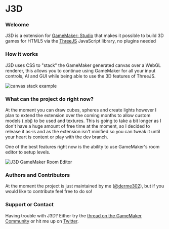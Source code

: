 J3D
===

### Welcome
J3D is a extension for [GameMaker: Studio](http://www.yoyogames.com/studio) that makes it possible to build 3D games for HTML5 via the [ThreeJS](http://threejs.org/) JavaScript library, no plugins needed

### How it works
J3D uses CSS to "stack" the GameMaker generated canvas over a WebGL renderer, this allows you to continue using GameMaker for all your input controls, AI and GUI while being able to use the 3D features of ThreeJS.

![canvas stack example](https://raw.githubusercontent.com/derme302/j3d/master/docs/web_canvas_stack.png)

### What can the project do right now?
At the moment you can draw cubes, spheres and create lights however I plan to extend the extension over the coming months to allow custom models (.obj) to be used and textures. This is going to take a bit longer as I don't have a huge amount of free time at the moment, so I decided to release it as-is and as the extension isn't minified so you can tweak it until your heart is content or play with the dev branch.

One of the best features right now is the ability to use GameMaker's room editor to setup levels.

![J3D GameMaker Room Editor](https://raw.githubusercontent.com/derme302/j3d/master/docs/gms_j3d.png)

### Authors and Contributors
At the moment the project is just maintained by me ([@derme302](https://twitter.com/derme302)), but if you would like to contribute feel free to do so!

### Support or Contact
Having trouble with J3D? Either try the [thread on the GameMaker Community](http://gmc.yoyogames.com/index.php?showtopic=580931) or hit me up on [Twitter](https://twitter.com/derme302).

